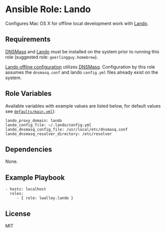# Ansible Role: Lando

Configures Mac OS X for offline local development work with [Lando][lando].

## Requirements

[DNSMasq][dnsmasq] and [Lando][lando] must be installed on the system prior to
running this role (suggested role: `geerlingguy.homebrew`).

[Lando offline configuration][lando-offline] utilizes [DNSMasq][dnsmasq].
Configuration by this role assumes the `dnsmasq.conf` and lando `config.yml`
files already exist on the system.

## Role Variables

Available variables with example values are listed below, for default values see
[`defaults/main.yml`](defaults/main.yml)):

    lando_proxy_domain: lando
    lando_config_file: ~/.lando/config.yml
    lando_dnsmasq_config_file: /usr/local/etc/dnsmasq.conf
    lando_dnsmasq_resolver_directory: /etc/resolver

## Dependencies

None.

## Example Playbook

    - hosts: localhost
      roles:
         - { role: lwalley.lando }

## License

MIT

[dnsmasq]: http://www.thekelleys.org.uk/dnsmasq/doc.html
[lando]: https://docs.devwithlando.io
[lando-offline]: https://docs.devwithlando.io/tutorials/offline-dev.html
